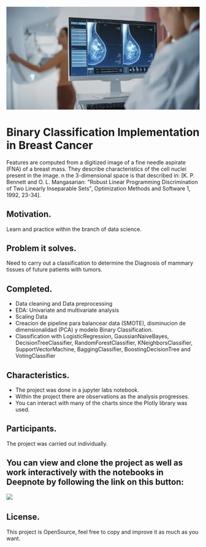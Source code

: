 [<img src="images/front_page.jpg" width="900" target="_blank" alt="Click to go to this project's GitHub repository" title="Click to go to this project's GitHub repository"/>](https://github.com/AAZG/Binary-Classification-Implementation-in-Breast-Cancer)

# Binary Classification Implementation in Breast Cancer

Features are computed from a digitized image of a fine needle aspirate (FNA) of a breast mass. They describe characteristics of the cell nuclei present in the image. n the 3-dimensional space is that described in: [K. P. Bennett and O. L. Mangasarian: "Robust Linear Programming Discrimination of Two Linearly Inseparable Sets", Optimization Methods and Software 1, 1992, 23-34].

## Motivation.
Learn and practice within the branch of data science.


## Problem it solves.
Need to carry out a classification to determine the Diagnosis of mammary tissues of future patients with tumors.

## Completed.
- Data cleaning and Data preprocessing
- EDA: Univariate and multivariate analysis
- Scaling Data
- Creacion de pipeline para balancear data (SMOTE), disminucion de dimensionalidad (PCA) y modelo Binary Classification.
- Classification with LogisticRegression, GaussianNaiveBayes, DecisionTreeClassifier, RandomForestClassifier, KNeighborsClassifier, SupportVectorMachine, BaggingClassifier, BoostingDecisionTree and VotingClassifier

## Characteristics.
* The project was done in a jupyter labs notebook.
* Within the project there are observations as the analysis progresses.
* You can interact with many of the charts since the Plotly library was used.


## Participants.
The project was carried out individually.

## You can view and clone the project as well as work interactively with the notebooks in Deepnote by following the link on this button:
[<img src="https://deepnote.com/buttons/try-in-a-jupyter-notebook.svg">](https://deepnote.com/@aazg/Binary-Classification-Implementation-in-Breast-Cancer-a1a787f4-e09a-491d-b983-72959c4a6927)

## License.
This project is OpenSource, feel free to copy and improve it as much as you want.
